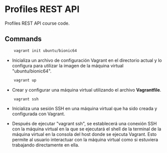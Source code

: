 # Profiles REST API

Profiles REST API course code.

## Commands

```sh
    vagrant init ubuntu/bionic64
```

- Inicializa un archivo de configuración Vagrant en el directorio actual y lo configura para utilizar la imagen de la máquina virtual "ubuntu/bionic64".

```sh
    vagrant up
```

- Crear y configurar una máquina virtual utilizando el archivo **Vagrantfile**.

```sh
    vagrant ssh
```

- Inicializa una sesión SSH en una máquina virtual que ha sido creada y configurada con Vagrant.

- Después de ejecutar "vagrant ssh", se establecerá una conexión SSH con la máquina virtual en la que se ejecutará el shell de la terminal de la máquina virtual en la consola del host donde se ejecuta Vagrant. Esto permite al usuario interactuar con la máquina virtual como si estuviera trabajando directamente en ella.
